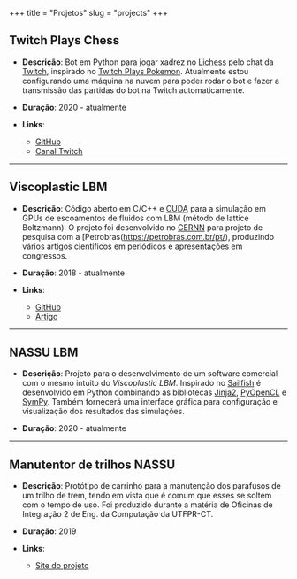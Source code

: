 +++
title = "Projetos"
slug = "projects"
+++

## Twitch Plays Chess

* **Descrição**: Bot em Python para jogar xadrez no [Lichess](https://lichess.org) pelo chat da [Twitch](https://www.twitch.tv), inspirado no [Twitch Plays Pokemon](https://www.twitch.tv/twitchplayspokemon). 
Atualmente estou configurando uma máquina na nuvem para poder rodar o bot e fazer a transmissão das partidas do bot na Twitch automaticamente.

* **Duração**: 2020 - atualmente

* **Links**: 
  * [GitHub](https://github.com/jrwaine/Twitch-Plays-Chess)
  * [Canal Twitch](https://www.twitch.tv/communityplayschess)

------------

## Viscoplastic LBM

* **Descrição**: Código aberto em C/C++ e [CUDA](https://developer.nvidia.com/cuda-zone) para a simulação em GPUs de escoamentos de fluidos com LBM (método de lattice Boltzmann).
O projeto foi desenvolvido no [CERNN](https://cernn.ct.utfpr.edu.br) para projeto de pesquisa com a [Petrobras(https://petrobras.com.br/pt/), produzindo vários artigos científicos em periódicos e apresentações em congressos.

* **Duração**: 2018 - atualmente

* **Links**: 
  * [GitHub](https://github.com/jrwaine/LBM-CERNN)
  * [Artigo](https://www.researchgate.net/publication/341522565_PERFORMANCE_ANALYSIS_OF_THE_LATTICE_BOLTZMANN_METHOD_IMPLEMENTATION_ON_GPU)

------------

## NASSU LBM 

* **Descrição**: Projeto para o desenvolvimento de um software comercial com o mesmo intuito do *Viscoplastic LBM*. 
Inspirado no [Sailfish](https://www.sciencedirect.com/science/article/pii/S0010465514001520) é desenvolvido em Python combinando as bibliotecas [Jinja2](https://jinja.palletsprojects.com/en/2.11.x/), [PyOpenCL](https://documen.tician.de/pyopencl/) e [SymPy](https://www.sympy.org/en/index.html).
Também fornecerá uma interface gráfica para configuração e visualização dos resultados das simulações.

* **Duração**: 2020 - atualmente

------------

## Manutentor de trilhos NASSU

* **Descrição**: Protótipo de carrinho para a manutenção dos parafusos de um trilho de trem, tendo em vista que é comum que esses se soltem com o tempo de uso. Foi produzido durante a matéria de Oficinas de Integração 2 de Eng. da Computação da UTFPR-CT.

* **Duração**: 2019

* **Links**:
  * [Site do projeto](https://manutentordetrilhos.wordpress.com)
